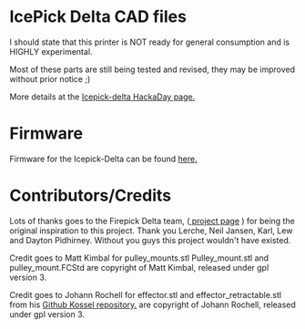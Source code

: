 IcePick Delta CAD files
=======================
I should state that this printer is NOT ready for general consumption and is HIGHLY experimental. 

Most of these parts are still being tested and revised, they may be improved without prior notice ;)

More details at the <a href="http://hackaday.io/project/1565">Icepick-delta HackaDay page.</a>


Firmware
========
Firmware for the Icepick-Delta can be found <a href="https://github.com/Laura3/Marlin/tree/Marlin_v1"> here.</a>


Contributors/Credits
============
Lots of thanks goes to the Firepick Delta team, (<a href=http://hackaday.io/project/963> project page</a> ) for being the original inspiration to this project. Thank you Lerche, Neil Jansen, Karl, Lew and Dayton Pidhirney. Without you guys this project wouldn't have existed.


Credit goes to Matt Kimbal for pulley_mounts.stl
Pulley_mount.stl and pulley_mount.FCStd are copyright of Matt Kimbal, released under gpl version 3.


Credit goes to Johann Rochell for effector.stl and effector_retractable.stl from his <a href="https://github.com/jcrocholl/kossel">Github Kossel repository.</a> are copyright of Johann Rochell, released under gpl version 3.

